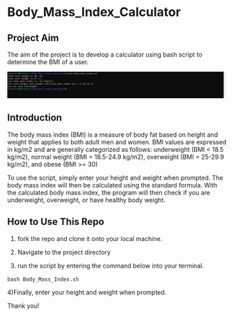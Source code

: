 # Body_Mass_Index_Calculator

## Project Aim

The aim of the project is to develop a calculator using bash script to determine the BMI of a user. 

![app!](Images/image_001.png)

## Introduction

The body mass index (BMI) is a measure of body fat based on height and weight that applies to both adult men and women. BMI values are expressed in kg/m2 and are generally categorized as follows: underweight (BMI < 18.5 kg/m2), normal weight (BMI = 18.5-24.9 kg/m2), overweight (BMI = 25-29.9 kg/m2), and obese (BMI >= 30)

To use the script, simply enter your height and weight when prompted. The body mass index will then be calculated using the standard formula.
With the calculated body mass index, the program will then check if you are underweight, overweight, or have healthy body weight.

## How to Use This Repo

1) fork the repo and clone it onto your local machine. 

2) Navigate to the project directory

3) run the script by entering the command below into your terminal. 
```
bash Body_Mass_Index.sh
```
4)Finally, enter your height and weight when prompted.

Thank you!

